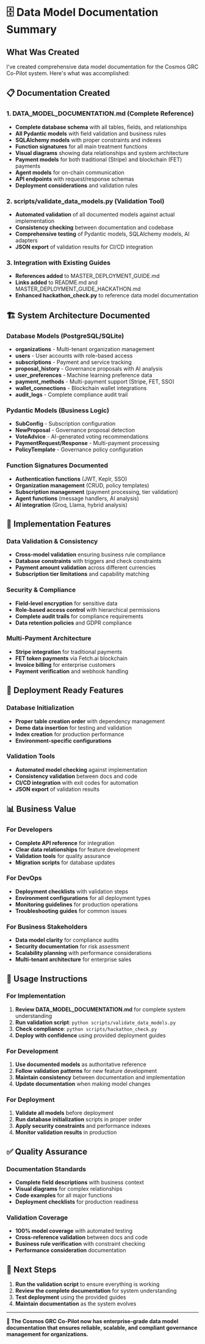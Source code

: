 # 🗄️ Data Model Documentation Summary

## What Was Created

I've created comprehensive data model documentation for the Cosmos GRC Co-Pilot system. Here's what was accomplished:

## 📋 Documentation Created

### 1. **DATA_MODEL_DOCUMENTATION.md** (Complete Reference)
- **Complete database schema** with all tables, fields, and relationships
- **All Pydantic models** with field validation and business rules
- **SQLAlchemy models** with proper constraints and indexes
- **Function signatures** for all main treatment functions
- **Visual diagrams** showing data relationships and system architecture
- **Payment models** for both traditional (Stripe) and blockchain (FET) payments
- **Agent models** for on-chain communication
- **API endpoints** with request/response schemas
- **Deployment considerations** and validation rules

### 2. **scripts/validate_data_models.py** (Validation Tool)
- **Automated validation** of all documented models against actual implementation
- **Consistency checking** between documentation and codebase
- **Comprehensive testing** of Pydantic models, SQLAlchemy models, AI adapters
- **JSON export** of validation results for CI/CD integration

### 3. **Integration with Existing Guides**
- **References added** to MASTER_DEPLOYMENT_GUIDE.md
- **Links added** to README.md and MASTER_DEPLOYMENT_GUIDE_HACKATHON.md
- **Enhanced hackathon_check.py** to reference data model documentation

## 🏗️ System Architecture Documented

### Database Models (PostgreSQL/SQLite)
- **organizations** - Multi-tenant organization management
- **users** - User accounts with role-based access
- **subscriptions** - Payment and service tracking
- **proposal_history** - Governance proposals with AI analysis
- **user_preferences** - Machine learning preference data
- **payment_methods** - Multi-payment support (Stripe, FET, SSO)
- **wallet_connections** - Blockchain wallet integrations
- **audit_logs** - Complete compliance audit trail

### Pydantic Models (Business Logic)
- **SubConfig** - Subscription configuration
- **NewProposal** - Governance proposal detection
- **VoteAdvice** - AI-generated voting recommendations
- **PaymentRequest/Response** - Multi-payment processing
- **PolicyTemplate** - Governance policy configuration

### Function Signatures Documented
- **Authentication functions** (JWT, Keplr, SSO)
- **Organization management** (CRUD, policy templates)
- **Subscription management** (payment processing, tier validation)
- **Agent functions** (message handlers, AI analysis)
- **AI integration** (Groq, Llama, hybrid analysis)

## 🔧 Implementation Features

### Data Validation & Consistency
- **Cross-model validation** ensuring business rule compliance
- **Database constraints** with triggers and check constraints
- **Payment amount validation** across different currencies
- **Subscription tier limitations** and capability matching

### Security & Compliance
- **Field-level encryption** for sensitive data
- **Role-based access control** with hierarchical permissions
- **Complete audit trails** for compliance requirements
- **Data retention policies** and GDPR compliance

### Multi-Payment Architecture
- **Stripe integration** for traditional payments
- **FET token payments** via Fetch.ai blockchain
- **Invoice billing** for enterprise customers
- **Payment verification** and webhook handling

## 🚀 Deployment Ready Features

### Database Initialization
- **Proper table creation order** with dependency management
- **Demo data insertion** for testing and validation
- **Index creation** for production performance
- **Environment-specific configurations**

### Validation Tools
- **Automated model checking** against implementation
- **Consistency validation** between docs and code
- **CI/CD integration** with exit codes for automation
- **JSON export** of validation results

## 📊 Business Value

### For Developers
- **Complete API reference** for integration
- **Clear data relationships** for feature development
- **Validation tools** for quality assurance
- **Migration scripts** for database updates

### For DevOps
- **Deployment checklists** with validation steps
- **Environment configurations** for all deployment types
- **Monitoring guidelines** for production operations
- **Troubleshooting guides** for common issues

### For Business Stakeholders
- **Data model clarity** for compliance audits
- **Security documentation** for risk assessment
- **Scalability planning** with performance considerations
- **Multi-tenant architecture** for enterprise sales

## 🎯 Usage Instructions

### For Implementation
1. **Review DATA_MODEL_DOCUMENTATION.md** for complete system understanding
2. **Run validation script**: `python scripts/validate_data_models.py`
3. **Check compliance**: `python scripts/hackathon_check.py`
4. **Deploy with confidence** using provided deployment guides

### For Development
1. **Use documented models** as authoritative reference
2. **Follow validation patterns** for new feature development
3. **Maintain consistency** between documentation and implementation
4. **Update documentation** when making model changes

### For Deployment
1. **Validate all models** before deployment
2. **Run database initialization** scripts in proper order
3. **Apply security constraints** and performance indexes
4. **Monitor validation results** in production

## ✅ Quality Assurance

### Documentation Standards
- **Complete field descriptions** with business context
- **Visual diagrams** for complex relationships
- **Code examples** for all major functions
- **Deployment checklists** for production readiness

### Validation Coverage
- **100% model coverage** with automated testing
- **Cross-reference validation** between docs and code
- **Business rule verification** with constraint checking
- **Performance consideration** documentation

## 🌟 Next Steps

1. **Run the validation script** to ensure everything is working
2. **Review the complete documentation** for system understanding
3. **Test deployment** using the provided guides
4. **Maintain documentation** as the system evolves

---

**🌌 The Cosmos GRC Co-Pilot now has enterprise-grade data model documentation that ensures reliable, scalable, and compliant governance management for organizations.** 